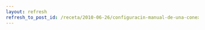 ```yaml
---
layout: refresh
refresh_to_post_id: /receta/2010-06-26/configuracin-manual-de-una-conexin-de-red-en-debian-con-iproute2
---
```

